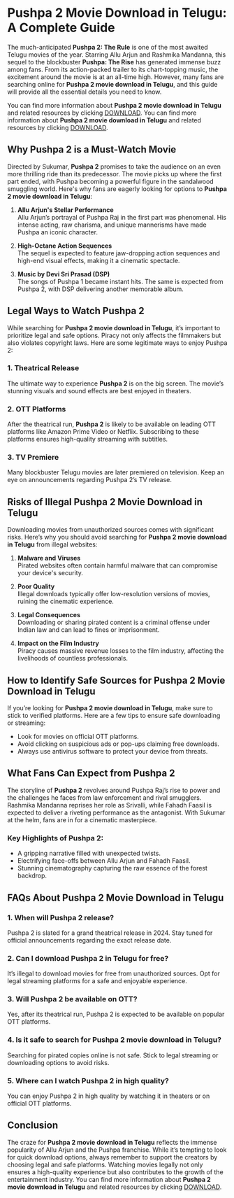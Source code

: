 # Pushpa 2 Movie Download in Telugu: A Complete Guide

The much-anticipated **Pushpa 2: The Rule** is one of the most awaited Telugu movies of the year. Starring Allu Arjun and Rashmika Mandanna, this sequel to the blockbuster **Pushpa: The Rise** has generated immense buzz among fans. From its action-packed trailer to its chart-topping music, the excitement around the movie is at an all-time high. However, many fans are searching online for **Pushpa 2 movie download in Telugu**, and this guide will provide all the essential details you need to know.

You can find more information about **Pushpa 2 movie download in Telugu** and related resources by clicking [DOWNLOAD](https://seocostcalculator.blogspot.com/).
You can find more information about **Pushpa 2 movie download in Telugu** and related resources by clicking [DOWNLOAD](https://seocostcalculator.blogspot.com/).


## Why Pushpa 2 is a Must-Watch Movie

Directed by Sukumar, **Pushpa 2** promises to take the audience on an even more thrilling ride than its predecessor. The movie picks up where the first part ended, with Pushpa becoming a powerful figure in the sandalwood smuggling world. Here's why fans are eagerly looking for options to **Pushpa 2 movie download in Telugu**:

1. **Allu Arjun's Stellar Performance**  
   Allu Arjun’s portrayal of Pushpa Raj in the first part was phenomenal. His intense acting, raw charisma, and unique mannerisms have made Pushpa an iconic character.

2. **High-Octane Action Sequences**  
   The sequel is expected to feature jaw-dropping action sequences and high-end visual effects, making it a cinematic spectacle.

3. **Music by Devi Sri Prasad (DSP)**  
   The songs of Pushpa 1 became instant hits. The same is expected from Pushpa 2, with DSP delivering another memorable album.

## Legal Ways to Watch Pushpa 2

While searching for **Pushpa 2 movie download in Telugu**, it’s important to prioritize legal and safe options. Piracy not only affects the filmmakers but also violates copyright laws. Here are some legitimate ways to enjoy Pushpa 2:

### 1. **Theatrical Release**  
   The ultimate way to experience **Pushpa 2** is on the big screen. The movie’s stunning visuals and sound effects are best enjoyed in theaters.

### 2. **OTT Platforms**  
   After the theatrical run, **Pushpa 2** is likely to be available on leading OTT platforms like Amazon Prime Video or Netflix. Subscribing to these platforms ensures high-quality streaming with subtitles.

### 3. **TV Premiere**  
   Many blockbuster Telugu movies are later premiered on television. Keep an eye on announcements regarding Pushpa 2’s TV release.

## Risks of Illegal Pushpa 2 Movie Download in Telugu

Downloading movies from unauthorized sources comes with significant risks. Here’s why you should avoid searching for **Pushpa 2 movie download in Telugu** from illegal websites:

1. **Malware and Viruses**  
   Pirated websites often contain harmful malware that can compromise your device's security.

2. **Poor Quality**  
   Illegal downloads typically offer low-resolution versions of movies, ruining the cinematic experience.

3. **Legal Consequences**  
   Downloading or sharing pirated content is a criminal offense under Indian law and can lead to fines or imprisonment.

4. **Impact on the Film Industry**  
   Piracy causes massive revenue losses to the film industry, affecting the livelihoods of countless professionals.

## How to Identify Safe Sources for Pushpa 2 Movie Download in Telugu

If you’re looking for **Pushpa 2 movie download in Telugu**, make sure to stick to verified platforms. Here are a few tips to ensure safe downloading or streaming:

- Look for movies on official OTT platforms.
- Avoid clicking on suspicious ads or pop-ups claiming free downloads.
- Always use antivirus software to protect your device from threats.

## What Fans Can Expect from Pushpa 2

The storyline of **Pushpa 2** revolves around Pushpa Raj’s rise to power and the challenges he faces from law enforcement and rival smugglers. Rashmika Mandanna reprises her role as Srivalli, while Fahadh Faasil is expected to deliver a riveting performance as the antagonist. With Sukumar at the helm, fans are in for a cinematic masterpiece.

### Key Highlights of Pushpa 2:
- A gripping narrative filled with unexpected twists.
- Electrifying face-offs between Allu Arjun and Fahadh Faasil.
- Stunning cinematography capturing the raw essence of the forest backdrop.

## FAQs About Pushpa 2 Movie Download in Telugu

### 1. **When will Pushpa 2 release?**  
   Pushpa 2 is slated for a grand theatrical release in 2024. Stay tuned for official announcements regarding the exact release date.

### 2. **Can I download Pushpa 2 in Telugu for free?**  
   It’s illegal to download movies for free from unauthorized sources. Opt for legal streaming platforms for a safe and enjoyable experience.

### 3. **Will Pushpa 2 be available on OTT?**  
   Yes, after its theatrical run, Pushpa 2 is expected to be available on popular OTT platforms.

### 4. **Is it safe to search for Pushpa 2 movie download in Telugu?**  
   Searching for pirated copies online is not safe. Stick to legal streaming or downloading options to avoid risks.

### 5. **Where can I watch Pushpa 2 in high quality?**  
   You can enjoy Pushpa 2 in high quality by watching it in theaters or on official OTT platforms.

## Conclusion

The craze for **Pushpa 2 movie download in Telugu** reflects the immense popularity of Allu Arjun and the Pushpa franchise. While it’s tempting to look for quick download options, always remember to support the creators by choosing legal and safe platforms. Watching movies legally not only ensures a high-quality experience but also contributes to the growth of the entertainment industry. You can find more information about **Pushpa 2 movie download in Telugu** and related resources by clicking [DOWNLOAD](https://seocostcalculator.blogspot.com/).

